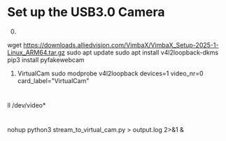 # Set up the USB3.0 Camera
0. 
wget https://downloads.alliedvision.com/VimbaX/VimbaX_Setup-2025-1-Linux_ARM64.tar.gz
sudo apt update
sudo apt install v4l2loopback-dkms
pip3 install pyfakewebcam

1. VirtualCam
sudo modprobe v4l2loopback devices=1 video_nr=0 card_label="VirtualCam"

#
ll /dev/video*
#
nohup python3 stream_to_virtual_cam.py > output.log 2>&1 &
#
